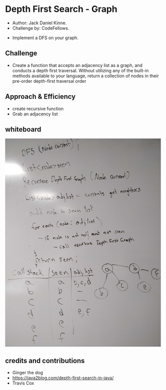 # Depth First Search - Graph
- Author: Jack Daniel Kinne.
- Challenge by: CodeFellows.
<!-- Short summary or background information -->
- Implement a DFS on your graph.   

## Challenge
<!-- Description of the challenge -->
-  Create a function that accepts an adjacency list as a graph, and conducts a depth first traversal. Without utilizing any of the built-in methods available to your language, 
return a collection of nodes in their pre-order depth-first traversal order

## Approach & Efficiency
- create recursive function
- Grab an adjacency list 

## whiteboard
![whiteboard](../assets/whiteboard38dfs.jpg)

## credits and contributions
- Ginger the dog
- https://java2blog.com/depth-first-search-in-java/
- Travis Cox
